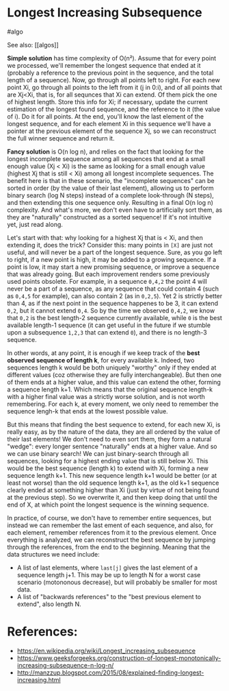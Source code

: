 # Longest Increasing Subsequence

#algo

See also: [[algos]]

**Simple solution** has time complexity of O(n²). Assume that for every point we processed, we'll remember the longest sequence that ended at it (probably a reference to the previous point in the sequence, and the total length of a sequence). Now, go through all points left to right. For each new point Xi, go through all points to the left from it (j in 0:i), and of all points that are Xj<Xi, that is, for all sequnces that Xi can extend. Of them pick the one of highest length. Store this info for Xi; if necessary, update the current estimation of the longest found sequence, and the reference to it (the value of i). Do it for all points. At the end, you'll know the last element of the longest sequence, and for each element Xi in this sequence we'll have a pointer at the previous element of the sequence Xj, so we can reconstruct the full winner sequence and return it.

**Fancy solution** is O(n log n), and relies on the fact that looking for the longest incomplete sequence among all sequences that end at a small enough value (Xj < Xi) is the same as looking for a small enough value (highest Xj that is still < Xi) among all longest incomplete sequences. The benefit here is that in these scenario, the "incomplete sequences" can be sorted in order (by the value of their last element), allowing us to perform binary search (log N steps) instead of a complete look-through (N steps), and then extending this one sequence only. Resulting in a final O(n log n) complexity. And what's more, we don't even have to artificially sort them, as they are "naturally" constructed as a sorted sequence! If it's not intuitive yet, just read along.

Let's start with that: why looking for a highest Xj that is < Xi, and then extending it, does the trick? Consider this: many points in `[X]` are just not useful, and will never be a part of the longest sequence. Sure, as you go left to right, if a new point is high, it may be added to a growing sequence. If a point is low, it may start a new promising sequence, or improve a sequence that was already going. But each improvement renders some previously used points obsolete. For example, in a sequence `0,4,2` the point 4 will never be a part of a sequence, as any sequence that could contain 4 (such as `0,4,5` for example), can also contain 2 (as in `0,2,5`). Yet 2 is strictly better than 4, as if the next point in the sequence happenes to be 3, it can extend `0,2`, but it cannot extend `0,4`. So by the time we observed `0,4,2`, we know that `0,2` is the best length-2 sequence currently available, while `0` is the best available length-1 sequence (it can get useful in the future if we stumble upon a subsequence `1,2,3` that can extend `0`), and there is no length-3 sequence.

In other words, at any point, it is enough if we keep track of the **best observed sequence of length k**, for every available k. Indeed, two sequences length k would be both uniquely "worthy" only if they ended at different values (coz otherwise they are fully interchangeable). But then one of them ends at a higher value, and this value can extend the other, forming a sequence length k+1. Which means that the original sequence length-k with a higher final value was a strictly worse solution, and is not worth remembering. For each k, at every moment, we only need to remember the sequence lengh-k that ends at the lowest possible value.

But this means that finding the best sequence to extend, for each new Xi, is really easy, as by the nature of the data, they are all ordered by the value of their last elements! We don't need to even sort them, they form a natural "wedge": every longer sentence "naturally" ends at a higher value. And so we can use binary search! We can just binary-search through all sequences, looking for a highest ending value that is still below Xi. This would be the best sequence (length k) to extend with Xi, forming a new sequence length k+1. This new sequence length k+1 would be better (or at least not worse) than the old  sequence length k+1, as the old k+1 sequence clearly ended at something higher than Xi (just by virtue of not being found at the previous step). So we overwrite it, and then keep doing that until the end of X, at which point the longest sequence is the winning sequence. 

In practice, of course, we don't have to remember entire sequences, but instead we can remember the last ement of each sequence, and also, for each element, remember references from it to the previous element. Once everything is analyzed, we can reconstruct the best sequence by jumping through the references, from the end to the beginning. Meaning that the data structures we need include:
* A list of last elements, where `last[j]` gives the last element of a sequence length j+1. This may be up to length N for a worst case scenario (motononous decrease), but will probably be smaller for most data.
* A list of "backwards references" to the "best previous element to extend", also length N.

# References:
* https://en.wikipedia.org/wiki/Longest_increasing_subsequence
* https://www.geeksforgeeks.org/construction-of-longest-monotonically-increasing-subsequence-n-log-n/
* http://manzzup.blogspot.com/2015/08/explained-finding-longest-increasing.html
